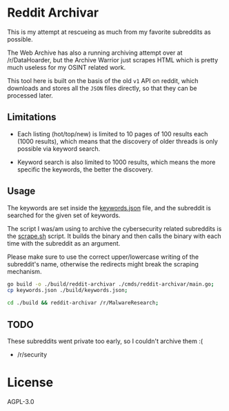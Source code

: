 # Reddit Archivar

This is my attempt at rescueing as much from my favorite subreddits as possible.

The Web Archive has also a running archiving attempt over at /r/DataHoarder, but
the Archive Warrior just scrapes HTML which is pretty much useless for my OSINT
related work.

This tool here is built on the basis of the old `v1` API on reddit, which downloads
and stores all the `JSON` files directly, so that they can be processed later.


## Limitations

- Each listing (hot/top/new) is limited to 10 pages of 100 results each (1000 results),
  which means that the discovery of older threads is only possible via keyword search.

- Keyword search is also limited to 1000 results, which means the more specific the
  keywords, the better the discovery.


## Usage

The keywords are set inside the [keywords.json](./keywords.json) file, and the
subreddit is searched for the given set of keywords.

The script I was/am using to archive the cybersecurity related subreddits is the
[scrape.sh](./scrape.sh) script. It builds the binary and then calls the binary
with each time with the subreddit as an argument.

Please make sure to use the correct upper/lowercase writing of the subreddit's
name, otherwise the redirects might break the scraping mechanism.

```bash
go build -o ./build/reddit-archivar ./cmds/reddit-archivar/main.go;
cp keywords.json ./build/keywords.json;

cd ./build && reddit-archivar /r/MalwareResearch;
```

## TODO

These subreddits went private too early, so I couldn't archive them :(

- /r/security


# License

AGPL-3.0

